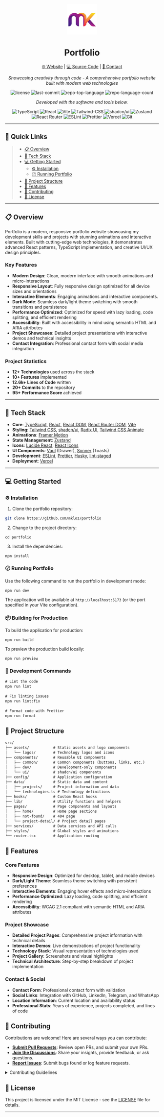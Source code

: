 <p align="center">
  <img src="./public/logo.png" width="100" />
</p>
<p align="center">
    <h1 align="center">Portfolio</h1>
</p>
<p align="center">
  <a href="https://portfolio.mkloz.com">🌐 Website</a> |
  <a href="https://github.com/mkloz/portfolio">💻 Source Code</a> |
  <a href="mailto:micha21cloz@gmail.com">📧 Contact</a>
</p>
<p align="center">
    <em>Showcasing creativity through code - A comprehensive portfolio website built with modern web technologies</em>
</p>
<p align="center">
    <img src="https://img.shields.io/github/license/mkloz/portfolio?style=flat&color=0080ff" alt="license">
    <img src="https://img.shields.io/github/last-commit/mkloz/portfolio?style=flat&logo=git&logoColor=white&color=0080ff" alt="last-commit">
    <img src="https://img.shields.io/github/languages/top/mkloz/portfolio?style=flat&color=0080ff" alt="repo-top-language">
    <img src="https://img.shields.io/github/languages/count/mkloz/portfolio?style=flat&color=0080ff" alt="repo-language-count">
<p>
<p align="center">
        <em>Developed with the software and tools below.</em>
</p>
<p align="center">
    <img src="https://img.shields.io/badge/TypeScript-3178C6.svg?style=flat&logo=TypeScript&logoColor=white" alt="TypeScript">
    <img src="https://img.shields.io/badge/React-20232A?style=flat&logo=react&logoColor=white" alt="React">
    <img src="https://img.shields.io/badge/Vite-B73BFE?style=flat&logo=vite&logoColor=white" alt="Vite">
    <img src="https://img.shields.io/badge/Tailwind_CSS-38B2AC?style=flat&logo=tailwind-css&logoColor=white" alt="Tailwind-CSS">
    <img src="https://img.shields.io/badge/shadcn/ui-000000?style=flat&logo=ui&logoColor=white" alt="shadcn/ui">
    <img src="https://img.shields.io/badge/Zustand-000000.svg?style=flat&logo=Zustand&logoColor=white" alt="Zustand">
    <img src="https://img.shields.io/badge/React_Router-CA4245?style=flat&logo=react-router&logoColor=white" alt="React Router">
    <img src="https://img.shields.io/badge/ESLint-4B32C3.svg?style=flat&logo=ESLint&logoColor=white" alt="ESLint">
    <img src="https://img.shields.io/badge/Prettier-F7B93E.svg?style=flat&logo=Prettier&logoColor=white" alt="Prettier">
    <img src="https://img.shields.io/badge/Vercel-000000?style=flat&logo=vercel&logoColor=white" alt="Vercel">
    <img src="https://img.shields.io/badge/Git-F05032?style=flat&logo=git&logoColor=white" alt="Git">
</p>
<hr>

## 🔗 Quick Links

> - [📋 Overview](#-overview)
> - [🚀 Tech Stack](#-tech-stack)
> - [💻 Getting Started](#-getting-started)
>   - [⚙️ Installation](#️-installation)
>   - [🕜 Running Portfolio](#-running-portfolio)
> - [📂 Project Structure](#-project-structure)
> - [🎨 Features](#-features)
> - [🤝 Contributing](#-contributing)
> - [📄 License](#-license)

---

## 📋 Overview

Portfolio is a modern, responsive portfolio website showcasing my development skills and projects with stunning animations and interactive elements. Built with cutting-edge web technologies, it demonstrates advanced React patterns, TypeScript implementation, and creative UI/UX design principles.

### Key Features

- **Modern Design**: Clean, modern interface with smooth animations and micro-interactions
- **Responsive Layout**: Fully responsive design optimized for all device sizes and orientations
- **Interactive Elements**: Engaging animations and interactive components.
- **Dark Mode**: Seamless dark/light theme switching with smooth transitions and persistence
- **Performance Optimized**: Optimized for speed with lazy loading, code splitting, and efficient rendering
- **Accessibility**: Built with accessibility in mind using semantic HTML and ARIA attributes
- **Project Showcases**: Detailed project presentations with interactive demos and technical insights
- **Contact Integration**: Professional contact form with social media integration

### Project Statistics

- **12+ Technologies** used across the stack
- **10+ Features** implemented
- **12.6k+ Lines of Code** written
- **20+ Commits** to the repository
- **95+ Performance Score** achieved

---

## 🚀 Tech Stack

- **Core**: [TypeScript](https://www.typescriptlang.org/), [React](https://reactjs.org/), [React DOM](https://reactjs.org/docs/react-dom.html), [React Router DOM](https://reactrouter.com/), [Vite](https://vitejs.dev/)
- **Styling**: [Tailwind CSS](https://tailwindcss.com/), [shadcn/ui](https://ui.shadcn.com/), [Radix UI](https://www.radix-ui.com/), [Tailwind CSS Animate](https://github.com/jamiebuilds/tailwindcss-animate)
- **Animations**: [Framer Motion](https://www.framer.com/motion/)
- **State Management**: [Zustand](https://zustand-demo.pmnd.rs/)
- **Icons**: [Lucide React](https://lucide.dev/), [React Icons](https://react-icons.github.io/react-icons/)
- **UI Components**: [Vaul](https://vaul.emilkowal.ski/) (Drawer), [Sonner](https://sonner.emilkowal.ski/) (Toasts)
- **Development**: [ESLint](https://eslint.org/), [Prettier](https://prettier.io/), [Husky](https://typicode.github.io/husky/), [lint-staged](https://github.com/okonet/lint-staged)
- **Deployment**: [Vercel](https://vercel.com/)

---

## 💻 Getting Started

### ⚙️ Installation

1. Clone the portfolio repository:

```sh
git clone https://github.com/mkloz/portfolio
```

2. Change to the project directory:

```shellscript
cd portfolio
```

3. Install the dependencies:

```shellscript
npm install
```

### 🕜 Running Portfolio

Use the following command to run the portfolio in development mode:

```shellscript
npm run dev
```

The application will be available at `http://localhost:5173` (or the port specified in your Vite configuration).

### 📦 Building for Production

To build the application for production:

```shellscript
npm run build
```

To preview the production build locally:

```shellscript
npm run preview
```

### 🔧 Development Commands

```shellscript
# Lint the code
npm run lint

# Fix linting issues
npm run lint:fix

# Format code with Prettier
npm run format
```

## 📂 Project Structure

```plaintext
src/
├── assets/           # Static assets and logo components
│   └── logos/        # Technology logos and icons
├── components/       # Reusable UI components
│   ├── common/       # Common components (buttons, links, etc.)
│   ├── dev/          # Development-only components
│   └── ui/           # shadcn/ui components
├── config/           # Application configuration
├── data/             # Static data and content
│   ├── projects/     # Project information and data
│   └── technologies.ts # Technology definitions
├── hooks/            # Custom React hooks
├── lib/              # Utility functions and helpers
├── pages/            # Page components and layouts
│   ├── home/         # Home page sections
│   ├── not-found/    # 404 page
│   └── project-detail/ # Project detail pages
├── services/         # Data services and API calls
├── styles/           # Global styles and animations
└── router.tsx        # Application routing
```

## 🎨 Features

### Core Features

- **Responsive Design**: Optimized for desktop, tablet, and mobile devices
- **Dark/Light Theme**: Seamless theme switching with persistent preferences
- **Interactive Elements**: Engaging hover effects and micro-interactions
- **Performance Optimized**: Lazy loading, code splitting, and efficient rendering
- **Accessibility**: WCAG 2.1 compliant with semantic HTML and ARIA attributes

### Project Showcase

- **Detailed Project Pages**: Comprehensive project information with technical details
- **Interactive Demos**: Live demonstrations of project functionality
- **Technology Stack**: Visual representation of technologies used
- **Project Gallery**: Screenshots and visual highlights
- **Technical Architecture**: Step-by-step breakdown of project implementation

### Contact & Social

- **Contact Form**: Professional contact form with validation
- **Social Links**: Integration with GitHub, LinkedIn, Telegram, and WhatsApp
- **Location Information**: Current location and availability status
- **Professional Stats**: Years of experience, projects completed, and lines of code

## 🤝 Contributing

Contributions are welcome! Here are several ways you can contribute:

- **[Submit Pull Requests](https://github.com/mkloz/portfolio/pulls)**: Review open PRs, and submit your own PRs.
- **[Join the Discussions](https://github.com/mkloz/portfolio/discussions)**: Share your insights, provide feedback, or ask questions.
- **[Report Issues](https://github.com/mkloz/portfolio/issues)**: Submit bugs found or log feature requests.

<details>
<summary>Contributing Guidelines</summary>

1. Fork the repository
2. Create a feature branch (`git checkout -b feature/amazing-feature`)
3. Commit your changes (`git commit -m 'Add some amazing feature'`)
4. Push to the branch (`git push origin feature/amazing-feature`)
5. Open a Pull Request

Please ensure your code follows the existing style and includes appropriate tests.

</details>

## 📄 License

This project is licensed under the MIT License - see the [LICENSE](LICENSE) file for details.

---

